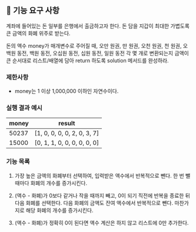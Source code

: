 ## 🚀 기능 요구 사항

계좌에 들어있는 돈 일부를 은행에서 출금하고자 한다. 돈 담을 지갑이 최대한 가볍도록 큰 금액의 화폐 위주로 받는다.

돈의 액수 money가 매개변수로 주어질 때, 오만 원권, 만 원권, 오천 원권, 천 원권, 오백원 동전, 백원 동전, 오십원 동전, 십원 동전, 일원 동전 각 몇 개로 변환되는지 금액이 큰 순서대로 리스트/배열에 담아 return 하도록 solution 메서드를 완성하라.

### 제한사항

- money는 1 이상 1,000,000 이하인 자연수이다.

### 실행 결과 예시

| money | result |
| --- | --- |
| 50237	| [1, 0, 0, 0, 0, 2, 0, 3, 7] |
| 15000	| [0, 1, 1, 0, 0, 0, 0, 0, 0] |

### 기능 목록

1. 가장 높은 금액의 화폐부터 선택하여, 입력받은 액수에서 반복적으로 뺀다.
   한 번 뺄 때마다 화폐의 개수를 증가시킨다.

2. (액수 - 화폐)가 0보다 같거나 작을 때까지 빼고, 0이 되기 직전에 반복을 종료한 뒤
   다음 화폐를 선택한다. 다음 화폐의 금액도 잔여 액수에서 반복적으로 뺀다. 마찬가지로 해당 화폐의 개수를 증가시킨다.

3. (액수 - 화폐)가 정확히 0이 된다면 액수 계산은 하지 않고 리스트에 0만 추가한다.